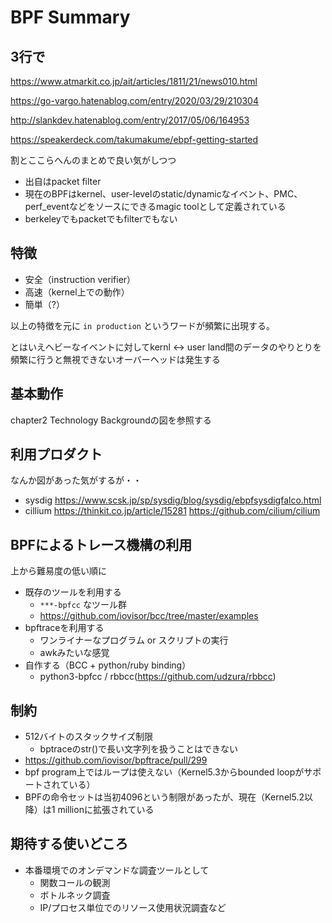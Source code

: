 # BPF Summary

## 3行で

https://www.atmarkit.co.jp/ait/articles/1811/21/news010.html

https://go-vargo.hatenablog.com/entry/2020/03/29/210304

http://slankdev.hatenablog.com/entry/2017/05/06/164953

https://speakerdeck.com/takumakume/ebpf-getting-started


割とここらへんのまとめで良い気がしつつ

 - 出自はpacket filter
 - 現在のBPFはkernel、user-levelのstatic/dynamicなイベント、PMC、perf_eventなどをソースにできるmagic toolとして定義されている
 - berkeleyでもpacketでもfilterでもない

## 特徴

 - 安全（instruction verifier）
 - 高速（kernel上での動作）
 - 簡単（?）

以上の特徴を元に `in production` というワードが頻繁に出現する。

とはいえヘビーなイベントに対してkernl <-> user land間のデータのやりとりを頻繁に行うと無視できないオーバーヘッドは発生する

## 基本動作

chapter2 Technology Backgroundの図を参照する

## 利用プロダクト

なんか図があった気がするが・・

 - sysdig https://www.scsk.jp/sp/sysdig/blog/sysdig/ebpfsysdigfalco.html
 - cillium https://thinkit.co.jp/article/15281 https://github.com/cilium/cilium

## BPFによるトレース機構の利用

上から難易度の低い順に

 - 既存のツールを利用する
   - `***-bpfcc` なツール群
   - https://github.com/iovisor/bcc/tree/master/examples
 - bpftraceを利用する
   - ワンライナーなプログラム or スクリプトの実行
   - awkみたいな感覚
 - 自作する（BCC + python/ruby binding）
   - python3-bpfcc / rbbcc(https://github.com/udzura/rbbcc)

## 制約

 - 512バイトのスタックサイズ制限
   - bptraceのstr()で長い文字列を扱うことはできない
 - https://github.com/iovisor/bpftrace/pull/299
 - bpf program上ではループは使えない（Kernel5.3からbounded loopがサポートされている）
 - BPFの命令セットは当初4096という制限があったが、現在（Kernel5.2以降）は1 millionに拡張されている

## 期待する使いどころ

 - 本番環境でのオンデマンドな調査ツールとして
   - 関数コールの観測
   - ボトルネック調査
   - IP/プロセス単位でのリソース使用状況調査など
